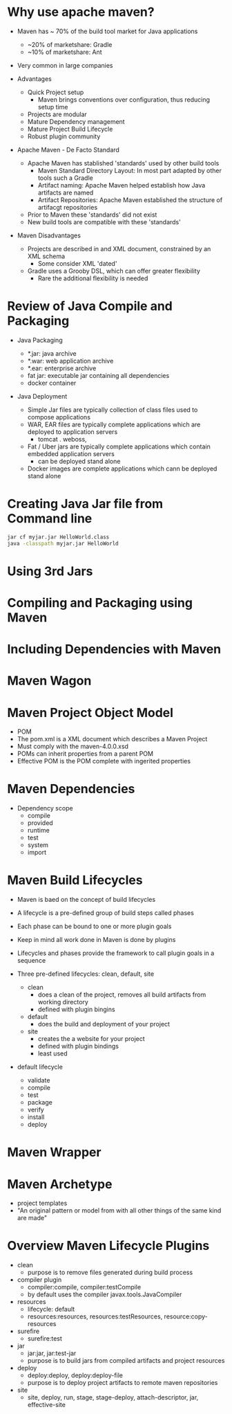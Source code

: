 # Why use apache maven?
- Maven has ~ 70% of the build tool market for Java applications
    - ~20% of marketshare: Gradle
    - ~10% of marketshare: Ant
- Very common in large companies


- Advantages
    - Quick Project setup
        - Maven brings conventions over configuration, thus reducing setup time
    - Projects are modular
    - Mature Dependency management
    - Mature Project Build Lifecycle
    - Robust plugin community

- Apache Maven - De Facto Standard
    - Apache Maven has stablished 'standards' used by other build tools
        - Maven Standard Directory Layout: In most part adapted by other tools such a Gradle
        - Artifact naming: Apache Maven helped establish how Java artifacts are named
        - Artifact Repositories: Apache Maven established the structure of artifacgt repositories
    - Prior to Maven these 'standards' did not exist
    - New build tools are compatible with these 'standards'

- Maven Disadvantages
    - Projects are described in and XML document, constrained by an XML schema
         - Some consider XML 'dated'
    - Gradle uses a Grooby DSL, which can offer greater flexibility
         - Rare the additional flexibility is needed

# Review of Java Compile and Packaging

- Java Packaging
    - *.jar: java archive 
    - *.war: web application archive
    - *.ear: enterprise archive
    - fat jar: executable jar containing all dependencies
    - docker container

- Java Deployment
    - Simple Jar files are typically collection of class files used to compose applications
    - WAR, EAR files are typically complete applications which are deployed to application servers
        - tomcat . weboss, 
    - Fat / Uber jars are typically complete applications which contain embedded application servers
        - can be deployed stand alone
    - Docker images are complete applications which cann be deployed stand alone

# Creating Java Jar file from Command line
```bash
jar cf myjar.jar HelloWorld.class 
java -classpath myjar.jar HelloWorld
```

# Using 3rd Jars

# Compiling and Packaging using Maven

# Including Dependencies with Maven

# Maven Wagon

# Maven Project Object Model
- POM
- The pom.xml is a XML document which describes a Maven Project
- Must comply with the maven-4.0.0.xsd
- POMs can inherit properties from a parent POM
- Effective POM is the POM complete with ingerited properties

# Maven Dependencies

- Dependency scope
    - compile
    - provided
    - runtime
    - test
    - system
    - import

# Maven Build Lifecycles
- Maven is baed on the concept of build lifecycles
- A lifecycle is a pre-defined group of build steps called phases
- Each phase can be bound to one or more plugin goals
- Keep in mind all work done in Maven is done by plugins
- Lifecycles and phases provide the framework to call plugin goals in a sequence

- Three pre-defined lifecycles: clean, default, site
    - clean
        - does a clean of the project, removes all build artifacts from working directory
        - defined with plugin bingins
    - default
        - does the build and deployment of your project
    - site 
        - creates the a website for your project
        - defined with plugin bindings
        - least used
        
- default lifecycle
    - validate
    - compile
    - test
    - package
    - verify
    - install
    - deploy

# Maven Wrapper

# Maven Archetype
- project templates
- "An original pattern or model from with all other things of the same kind are made"

# Overview Maven Lifecycle Plugins
- clean
    - purpose is to remove files generated during build process
- compiler plugin
    - compiler:compile, compiler:testCompile
    - by default uses the compiler javax.tools.JavaCompiler
- resources
    - lifecycle: default
    - resources:resources, resources:testResources, resource:copy-resources
- surefire
    - surefire:test
- jar
    - jar:jar, jar:test-jar
    - purpose is to build jars from compiled artifacts and project resources
- deploy
    - deploy:deploy, deploy:deploy-file
    - purpose is to deploy project artifacts to remote maven repositories
- site
    - site, deploy, run, stage, stage-deploy, attach-descriptor, jar, effective-site